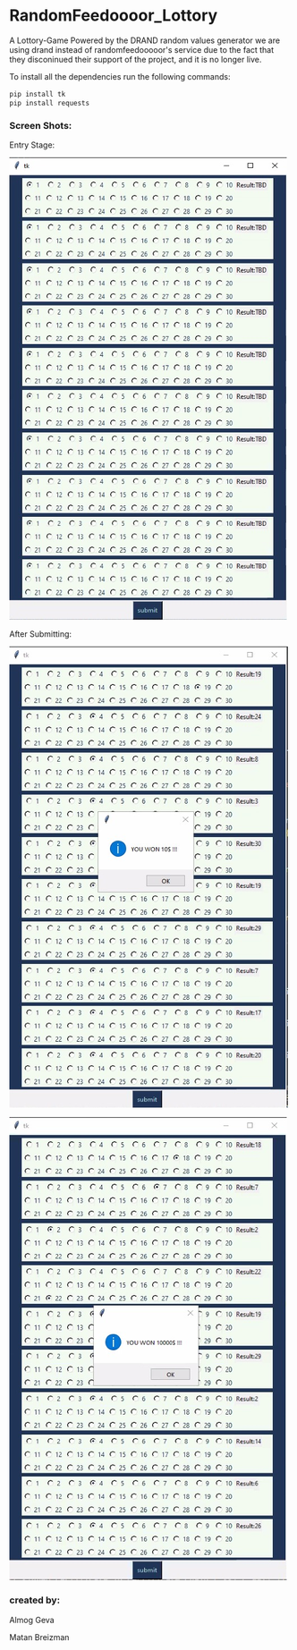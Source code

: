 # RandomFeedoooor_Lottory
 A Lottory-Game Powered by the DRAND random values generator 
 we are using drand instead of randomfeedooooor's service due to the fact that they disconinued their
 support of the project, and it is no longer live.



To install all the dependencies run the following commands:
```
pip install tk
pip install requests
```

### Screen Shots:
Entry Stage:

![img1](img/entry_state.jpeg?raw=true)

After Submitting:

![img1](img/10_dollar_win.jpeg?raw=true)

![img1](img/10k_dollar_win.jpeg?raw=true)

### created by:
   Almog Geva
   
   Matan Breizman
